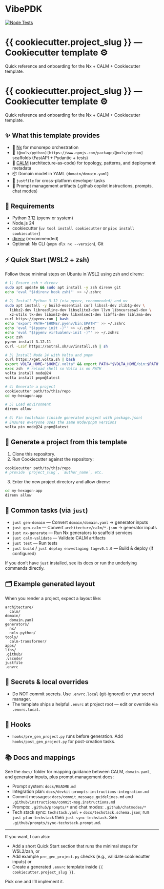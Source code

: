 # VibePDK

[![Node Tests](https://github.com/SPRIME01/VibePDK/actions/workflows/node-tests.yml/badge.svg)](https://github.com/SPRIME01/VibePDK/actions/workflows/node-tests.yml)

# {{ cookiecutter.project_slug }} — Cookiecutter template ⚙️
Quick reference and onboarding for the Nx + CALM + Cookiecutter template.
# {{ cookiecutter.project_slug }} — Cookiecutter template ⚙️

Quick reference and onboarding for the Nx + CALM + Cookiecutter template.

## ✨ What this template provides

- 🚦 [Nx](https://nx.dev/) for monorepo orchestration
- 🐍 `(@nxlv/python)[https://www.npmjs.com/package/@nxlv/python]` scaffolds (FastAPI + Pydantic + tests)
- 🧭 [CALM](https://github.com/finos/architecture-as-code.git) (architecture-as-code) for topology, patterns, and deployment metadata
- 📦 Domain model in YAML (`domain/domain.yaml`)
- 🧰 `justfile` for cross-platform developer tasks
- 💬 Prompt management artifacts (.github copilot instructions, prompts, chat modes)

## 🔧 Requirements

- Python 3.12 (pyenv or system)
- Node.js 24
- cookiecutter (`uv tool install cookiecutter` or `pipx install cookiecutter`)
- [direnv](https://direnv.net/) (recommended)
- Optional: Nx CLI (`pnpm dlx nx --version`), Git

## ⚡ Quick Start (WSL2 + zsh)

Follow these minimal steps on Ubuntu in WSL2 using zsh and direnv:

```bash
# 1) Ensure zsh + direnv
sudo apt update && sudo apt install -y zsh direnv git
echo 'eval "$(direnv hook zsh)"' >> ~/.zshrc

# 2) Install Python 3.12 (via pyenv, recommended) and uv
sudo apt install -y build-essential curl libssl-dev zlib1g-dev \
  libbz2-dev libreadline-dev libsqlite3-dev llvm libncursesw5-dev \
  xz-utils tk-dev libxml2-dev libxmlsec1-dev libffi-dev liblzma-dev
curl https://pyenv.run | bash
echo 'export PATH="$HOME/.pyenv/bin:$PATH"' >> ~/.zshrc
echo 'eval "$(pyenv init -)"' >> ~/.zshrc
echo 'eval "$(pyenv virtualenv-init -)"' >> ~/.zshrc
exec zsh
pyenv install 3.12.11
curl -LsSf https://astral.sh/uv/install.sh | sh

# 3) Install Node 24 with Volta and pnpm
curl https://get.volta.sh | bash
export VOLTA_HOME="$HOME/.volta" && export PATH="$VOLTA_HOME/bin:$PATH"
exec zsh  # reload shell so Volta is on PATH
volta install node@24
volta install pnpm@latest

# 4) Generate a project
cookiecutter path/to/this/repo
cd my-hexagon-app

# 5) Load environment
direnv allow

# 6) Pin toolchain (inside generated project with package.json)
# Ensures everyone uses the same Node/pnpm versions
volta pin node@24 pnpm@latest
```

## 🚀 Generate a project from this template

1. Clone this repository.
2. Run Cookiecutter against the repository:

```bash
cookiecutter path/to/this/repo
# provide `project_slug`, `author_name`, etc.
```

3. Enter the new project directory and allow direnv:

```bash
cd my-hexagon-app
direnv allow
```

## 🏁 Common tasks (via `just`)

- `just gen-domain` — Convert `domain/domain.yaml` → generator inputs
- `just gen-calm` — Convert `architecture/calm/*.json` → generator inputs
- `just nx-generate` — Run Nx generators to scaffold services
- `just calm-validate` — Validate CALM artifacts
- `just test` — Run tests
- `just build` / `just deploy env=staging tag=v0.1.0` — Build & deploy (if configured)

If you don’t have `just` installed, see its docs or run the underlying commands directly.

## 🗂️ Example generated layout

When you render a project, expect a layout like:

```
architecture/
  calm/
domain/
  domain.yaml
generators/
  nx/
  nxlv-python/
tools/
  calm-transformer/
apps/
libs/
.github/
.vscode/
justfile
.envrc
```

## 🔐 Secrets & local overrides

- Do NOT commit secrets. Use `.envrc.local` (git-ignored) or your secret manager.
- The template ships a helpful `.envrc` at project root — edit or override via `.envrc.local`.

## 🧩 Hooks

- `hooks/pre_gen_project.py` runs before generation. Add `hooks/post_gen_project.py` for post-creation tasks.

## 📚 Docs and mappings

See the `docs/` folder for mapping guidance between CALM, `domain.yaml`, and generator inputs, plus prompt‑management docs:

- Prompt system: `docs/README.md`
- Integration plan: `docs/devkit-prompts-instructions-integration.md`
- Commit messages: `docs/commit_message_guidelines.md` and `.github/instructions/commit-msg.instructions.md`
- Prompts: `.github/prompts/*` and chat modes: `.github/chatmodes/*`
 - Tech stack sync: `techstack.yaml` + `docs/techstack.schema.json`; run `just plan-techstack` then `just sync-techstack`. See `.github/prompts/sync-techstack.prompt.md`.

---

If you want, I can also:

- Add a short Quick Start section that runs the minimal steps for WSL2/zsh, or
- Add example `pre_gen_project.py` checks (e.g., validate cookiecutter inputs) or
- Create a generated `.envrc` template inside `{{ cookiecutter.project_slug }}`.

Pick one and I’ll implement it.

